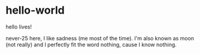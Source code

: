 # hello-world

hello lives!

never-25 here, I like sadness (me most of the time).
I'm also known as moon (not really) and I perfectly fit the word nothing, cause I know nothing.
